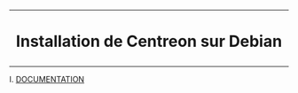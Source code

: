 -------------------------------------------------------------------------------------------------------------------------------------------------------------------------------------
# <p align='center'> Installation de Centreon sur Debian </p>

-------------------------------------------------------------------------------------------------------------------------------------------------------------------------------------
I. [DOCUMENTATION](https://docs.centreon.com/fr/docs/installation/installation-of-a-central-server/using-packages/)

